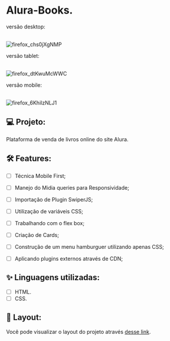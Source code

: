 # Alura-Books.


versão desktop: 
<br><br>

![firefox_chs0jXgNMP](https://user-images.githubusercontent.com/104083691/179801608-82b4e772-3f47-41e0-a119-2330aeb416db.gif)

versão tablet:
<br><br>

![firefox_dtKwuMcWWC](https://user-images.githubusercontent.com/104083691/179618496-9a8f8d22-fc55-4093-a416-f1e4009cce91.gif)

versão mobile:
<br> <br>

![firefox_6KhilzNLJ1](https://user-images.githubusercontent.com/104083691/179618490-825266fc-8f58-4562-b196-bfd18bf231d3.gif)


##


## 💻 Projeto:

Plataforma de venda de livros online do site Alura.

## :hammer_and_wrench: Features:

-   [ ] Técnica Mobile First;
-   [ ] Manejo do Midia queries para Responsividade;
-   [ ] Importação de Plugin SwiperJS;
-   [ ] Utilização de variáveis CSS;
-   [ ] Trabalhando com o flex box;
-   [ ] Criação de Cards;
-   [ ] Construção de um menu hamburguer utilizando apenas CSS;
-   [ ] Aplicando plugins externos através de CDN;


## ✨ Linguagens utilizadas:

-   [ ] HTML.
-   [ ] CSS.

## 🔖 Layout:

Você pode visualizar o layout do projeto através [desse link](https://thaizacapelao.github.io/Alura-Books/).
